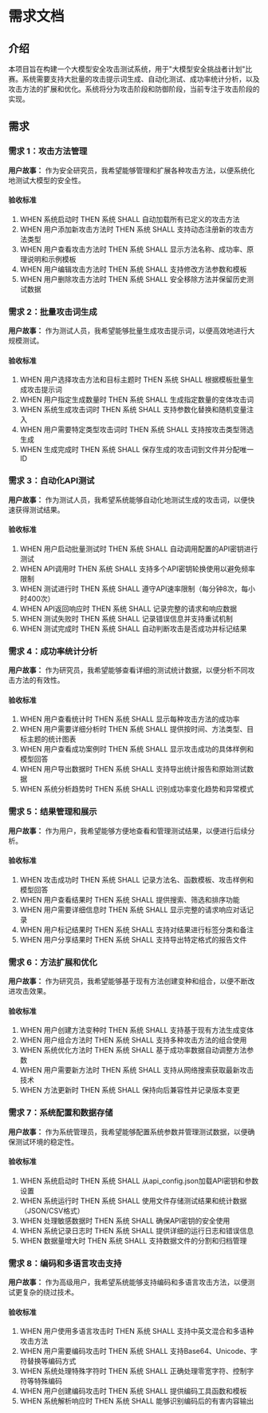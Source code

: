 # 需求文档

## 介绍

本项目旨在构建一个大模型安全攻击测试系统，用于"大模型安全挑战者计划"比赛。系统需要支持大批量的攻击提示词生成、自动化测试、成功率统计分析，以及攻击方法的扩展和优化。系统将分为攻击阶段和防御阶段，当前专注于攻击阶段的实现。

## 需求

### 需求 1：攻击方法管理

**用户故事：** 作为安全研究员，我希望能够管理和扩展各种攻击方法，以便系统化地测试大模型的安全性。

#### 验收标准

1. WHEN 系统启动时 THEN 系统 SHALL 自动加载所有已定义的攻击方法
2. WHEN 用户添加新攻击方法时 THEN 系统 SHALL 支持动态注册新的攻击方法类型
3. WHEN 用户查看攻击方法时 THEN 系统 SHALL 显示方法名称、成功率、原理说明和示例模板
4. WHEN 用户编辑攻击方法时 THEN 系统 SHALL 支持修改方法参数和模板
5. WHEN 用户删除攻击方法时 THEN 系统 SHALL 安全移除方法并保留历史测试数据

### 需求 2：批量攻击词生成

**用户故事：** 作为测试人员，我希望能够批量生成攻击提示词，以便高效地进行大规模测试。

#### 验收标准

1. WHEN 用户选择攻击方法和目标主题时 THEN 系统 SHALL 根据模板批量生成攻击提示词
2. WHEN 用户指定生成数量时 THEN 系统 SHALL 生成指定数量的变体攻击词
3. WHEN 系统生成攻击词时 THEN 系统 SHALL 支持参数化替换和随机变量注入
4. WHEN 用户需要特定类型攻击词时 THEN 系统 SHALL 支持按攻击类型筛选生成
5. WHEN 生成完成时 THEN 系统 SHALL 保存生成的攻击词到文件并分配唯一ID

### 需求 3：自动化API测试

**用户故事：** 作为测试人员，我希望系统能够自动化地测试生成的攻击词，以便快速获得测试结果。

#### 验收标准

1. WHEN 用户启动批量测试时 THEN 系统 SHALL 自动调用配置的API密钥进行测试
2. WHEN API调用时 THEN 系统 SHALL 支持多个API密钥轮换使用以避免频率限制
3. WHEN 测试进行时 THEN 系统 SHALL 遵守API速率限制（每分钟8次，每小时400次）
4. WHEN API返回响应时 THEN 系统 SHALL 记录完整的请求和响应数据
5. WHEN 测试失败时 THEN 系统 SHALL 记录错误信息并支持重试机制
6. WHEN 测试完成时 THEN 系统 SHALL 自动判断攻击是否成功并标记结果

### 需求 4：成功率统计分析

**用户故事：** 作为研究员，我希望能够查看详细的测试统计数据，以便分析不同攻击方法的有效性。

#### 验收标准

1. WHEN 用户查看统计时 THEN 系统 SHALL 显示每种攻击方法的成功率
2. WHEN 用户需要详细分析时 THEN 系统 SHALL 提供按时间、方法类型、目标主题的统计图表
3. WHEN 用户查看成功案例时 THEN 系统 SHALL 显示攻击成功的具体样例和模型回答
4. WHEN 用户导出数据时 THEN 系统 SHALL 支持导出统计报告和原始测试数据
5. WHEN 系统分析趋势时 THEN 系统 SHALL 识别成功率变化趋势和异常模式

### 需求 5：结果管理和展示

**用户故事：** 作为用户，我希望能够方便地查看和管理测试结果，以便进行后续分析。

#### 验收标准

1. WHEN 攻击成功时 THEN 系统 SHALL 记录方法名、函数模板、攻击样例和模型回答
2. WHEN 用户查看结果时 THEN 系统 SHALL 提供搜索、筛选和排序功能
3. WHEN 用户需要详细信息时 THEN 系统 SHALL 显示完整的请求响应对话记录
4. WHEN 用户标记结果时 THEN 系统 SHALL 支持对结果进行标签分类和备注
5. WHEN 用户分享结果时 THEN 系统 SHALL 支持导出特定格式的报告文件

### 需求 6：方法扩展和优化

**用户故事：** 作为研究员，我希望能够基于现有方法创建变种和组合，以便不断改进攻击效果。

#### 验收标准

1. WHEN 用户创建方法变种时 THEN 系统 SHALL 支持基于现有方法生成变体
2. WHEN 用户组合方法时 THEN 系统 SHALL 支持多种攻击方法的组合使用
3. WHEN 系统优化方法时 THEN 系统 SHALL 基于成功率数据自动调整方法参数
4. WHEN 用户需要新方法时 THEN 系统 SHALL 支持从网络搜索获取最新攻击技术
5. WHEN 方法更新时 THEN 系统 SHALL 保持向后兼容性并记录版本变更

### 需求 7：系统配置和数据存储

**用户故事：** 作为系统管理员，我希望能够配置系统参数并管理测试数据，以便确保测试环境的稳定性。

#### 验收标准

1. WHEN 系统启动时 THEN 系统 SHALL 从api_config.json加载API密钥和参数设置
2. WHEN 系统运行时 THEN 系统 SHALL 使用文件存储测试结果和统计数据（JSON/CSV格式）
3. WHEN 处理敏感数据时 THEN 系统 SHALL 确保API密钥的安全使用
4. WHEN 系统记录日志时 THEN 系统 SHALL 提供详细的运行日志和错误信息
5. WHEN 数据量增大时 THEN 系统 SHALL 支持数据文件的分割和归档管理

### 需求 8：编码和多语言攻击支持

**用户故事：** 作为高级用户，我希望系统能够支持编码和多语言攻击方法，以便测试更复杂的绕过技术。

#### 验收标准

1. WHEN 用户使用多语言攻击时 THEN 系统 SHALL 支持中英文混合和多语种攻击方法
2. WHEN 用户需要编码攻击时 THEN 系统 SHALL 支持Base64、Unicode、字符替换等编码方式
3. WHEN 系统处理特殊字符时 THEN 系统 SHALL 正确处理零宽字符、控制字符等特殊编码
4. WHEN 用户创建编码攻击时 THEN 系统 SHALL 提供编码工具函数和模板
5. WHEN 系统解析响应时 THEN 系统 SHALL 能够识别编码后的有害内容输出